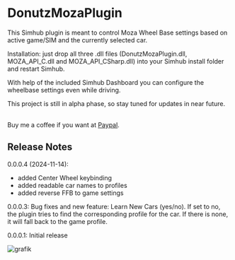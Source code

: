 # DonutzMozaPlugin

This Simhub plugin is meant to control Moza Wheel Base settings based on active game/SIM and the currently selected car.

Installation: just drop all three .dll files (DonutzMozaPlugin.dll, MOZA_API_C.dll and MOZA_API_CSharp.dll) into your Simhub install folder and restart Simhub.

With help of the included Simhub Dashboard you can configure the wheelbase settings even while driving.

This project is still in alpha phase, so stay tuned for updates in near future.

<br>Buy me a coffee if you want at [Paypal](https://paypal.me/donutz75?country.x=DE&locale.x=de_DE).

## Release Notes
0.0.0.4 (2024-11-14): 
- added Center Wheel keybinding
- added readable car names to profiles
- added reverse FFB to game settings

0.0.0.3: Bug fixes and new feature: Learn New Cars (yes/no). If set to no, the plugin tries to find the corresponding profile for the car. If there is none, it will fall back to the game profile.

0.0.0.1: Initial release

![grafik](https://github.com/user-attachments/assets/732f3598-6342-409a-bd15-612604a3f4fa)


